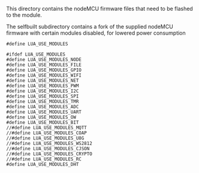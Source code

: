 This directory contains the nodeMCU firmware files that need to be flashed to the module.

The selfbuilt subdirectory contains a fork of the supplied nodeMCU firmware with certain modules disabled, for lowered power consumption
```
#define LUA_USE_MODULES

#ifdef LUA_USE_MODULES
#define LUA_USE_MODULES_NODE
#define LUA_USE_MODULES_FILE
#define LUA_USE_MODULES_GPIO
#define LUA_USE_MODULES_WIFI
#define LUA_USE_MODULES_NET
#define LUA_USE_MODULES_PWM
#define LUA_USE_MODULES_I2C
#define LUA_USE_MODULES_SPI
#define LUA_USE_MODULES_TMR
#define LUA_USE_MODULES_ADC
#define LUA_USE_MODULES_UART
#define LUA_USE_MODULES_OW
#define LUA_USE_MODULES_BIT
//#define LUA_USE_MODULES_MQTT
//#define LUA_USE_MODULES_COAP
//#define LUA_USE_MODULES_U8G
//#define LUA_USE_MODULES_WS2812
//#define LUA_USE_MODULES_CJSON
//#define LUA_USE_MODULES_CRYPTO
//#define LUA_USE_MODULES_RC
#define LUA_USE_MODULES_DHT

```
